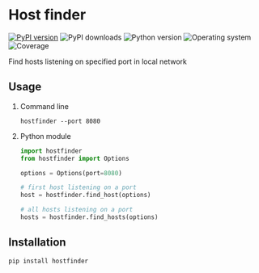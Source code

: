 # Host finder
[![PyPI version](https://badge.fury.io/py/hostfinder.svg)](https://badge.fury.io/py/hostfinder)
![PyPI downloads](https://img.shields.io/pypi/dm/hostfinder)
![Python version](https://img.shields.io/badge/python-3.10+-brightgreen)
![Operating system](https://img.shields.io/badge/os-linux%20%7c%20macOS%20%7c%20windows-brightgreen)
![Coverage](https://img.shields.io/badge/coverage-100%25-brightgreen)

Find hosts listening on specified port in local network

## Usage
1) Command line

    ```shell
    hostfinder --port 8080
    ```

2) Python module

    ```python
    import hostfinder
    from hostfinder import Options

    options = Options(port=8080)

    # first host listening on a port
    host = hostfinder.find_host(options)

    # all hosts listening on a port
    hosts = hostfinder.find_hosts(options)
    ```

## Installation
```shell
pip install hostfinder
```
